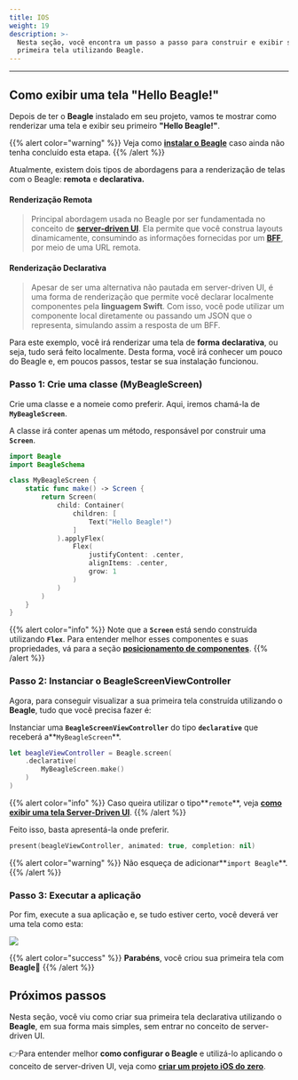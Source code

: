 ```yaml
---
title: IOS
weight: 19
description: >-
  Nesta seção, você encontra um passo a passo para construir e exibir sua
  primeira tela utilizando Beagle.
---
```


---

## Como exibir uma tela "Hello Beagle!"

Depois de ter o **Beagle** instalado em seu projeto, vamos te mostrar como renderizar uma tela e exibir seu primeiro **"Hello Beagle!"**.

{{% alert color="warning" %}}
Veja como [**instalar o Beagle**](../../../../../../instalando-o-beagle/) caso ainda não tenha concluído esta etapa.
{{% /alert %}}

Atualmente, existem dois tipos de abordagens para a renderização de telas com o Beagle: **remota** e **declarativa.**

#### Renderização Remota 

> Principal abordagem usada no Beagle por ser fundamentada no conceito de [**server-driven UI**](../../../../../../../../../../principais-conceitos). Ela permite que você construa layouts dinamicamente, consumindo as informações fornecidas por um [**BFF**](../../principais-conceitos), por meio de uma URL remota.

#### Renderização Declarativa 

> Apesar de ser uma alternativa não pautada em server-driven UI, é uma forma de renderização que permite você declarar localmente componentes pela **linguagem Swift**. Com isso, você pode utilizar um componente local diretamente ou passando um JSON que o representa, simulando assim a resposta de um BFF.

Para este exemplo, você irá renderizar uma tela de **forma** **declarativa**, ou seja, tudo será feito localmente. Desta forma, você irá conhecer um pouco do Beagle e, em poucos passos, testar se sua instalação funcionou. 

### Passo 1: Crie uma classe \(**MyBeagleScreen\)**

Crie uma classe e a nomeie como preferir. Aqui, iremos chamá-la de **`MyBeagleScreen`**.

A classe irá conter apenas um método, responsável por construir uma **`Screen`**.


```swift
import Beagle
import BeagleSchema

class MyBeagleScreen {
    static func make() -> Screen {
        return Screen(
            child: Container(
                children: [
                    Text("Hello Beagle!")
                ]
            ).applyFlex(
                Flex(
                    justifyContent: .center,
                    alignItems: .center,
                    grow: 1
                )
            )
        )
    }
}
```


{{% alert color="info" %}}
Note que a **`Screen`** está sendo construída utilizando **`Flex`**. Para entender melhor esses componentes e suas propriedades, vá para a seção [**posicionamento de componentes**](../../../../../features/posicionamento-de-componentes/).
{{% /alert %}}

### Passo 2: Instanciar o **BeagleScreenViewController**

Agora, para conseguir visualizar a sua primeira tela construída utilizando o **Beagle**, tudo que você precisa fazer é:

Instanciar uma **`BeagleScreenViewController`** do tipo **`declarative`** que receberá a**`MyBeagleScreen`**.

```swift
let beagleViewController = Beagle.screen(
    .declarative(
        MyBeagleScreen.make()
    )
)
```

{{% alert color="info" %}}
Caso queira utilizar o tipo**`remote`**, veja [**como exibir uma tela Server-Driven UI**](../../../../tutoriais/exibindo-uma-tela).
{{% /alert %}}

Feito isso, basta apresentá-la onde preferir.

```swift
present(beagleViewController, animated: true, completion: nil)
```

{{% alert color="warning" %}}
Não esqueça de adicionar**`import Beagle`**. 
{{% /alert %}}

### Passo 3: Executar a aplicação

Por fim, execute a sua aplicação e, se tudo estiver certo, você deverá ver uma tela como esta:

![](/docs-beagle/hellobeagle_simulator.png)

{{% alert color="success" %}}
**Parabéns**, você criou sua primeira tela com **Beagle**🎉
{{% /alert %}}

## Próximos passos

Nesta seção, você viu como criar sua primeira tela declarativa utilizando o **Beagle**, em sua forma mais simples, sem entrar no conceito de server-driven UI.

👉Para entender melhor **como configurar o Beagle** e utilizá-lo aplicando o conceito de server-driven UI, veja como [**criar um projeto iOS do zero**](../../criando-um-projeto-do-zero/case-ios/).
